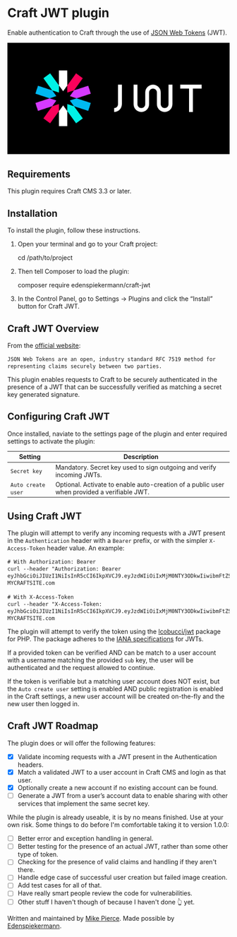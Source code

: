 # Craft JWT plugin

Enable authentication to Craft through the use of [JSON Web Tokens](https://jwt.io/) (JWT).

![Screenshot](resources/img/plugin-logo.png)

## Requirements

This plugin requires Craft CMS 3.3 or later.

## Installation

To install the plugin, follow these instructions.

1.  Open your terminal and go to your Craft project:

    cd /path/to/project

2.  Then tell Composer to load the plugin:

    composer require edenspiekermann/craft-jwt

3.  In the Control Panel, go to Settings → Plugins and click the “Install” button for Craft JWT.

## Craft JWT Overview

From the [official website](https://jwt.io/):

    JSON Web Tokens are an open, industry standard RFC 7519 method for representing claims securely between two parties.

This plugin enables requests to Craft to be securely authenticated in the presence of a JWT that can be successfully verified as matching a secret key generated signature.

## Configuring Craft JWT

Once installed, naviate to the settings page of the plugin and enter required settings to activate the plugin:

| Setting            | Description                                                                                 |
| ------------------ | ------------------------------------------------------------------------------------------- |
| `Secret key`       | Mandatory. Secret key used to sign outgoing and verify incoming JWTs.                       |
| `Auto create user` | Optional. Activate to enable auto-creation of a public user when provided a verifiable JWT. |

## Using Craft JWT

The plugin will attempt to verify any incoming requests with a JWT present in the `Authentication` header with a `Bearer` prefix, or with the simpler `X-Access-Token` header value. An example:

```shell
# With Authorization: Bearer
curl --header "Authorization: Bearer eyJhbGciOiJIUzI1NiIsInR5cCI6IkpXVCJ9.eyJzdWIiOiIxMjM0NTY3ODkwIiwibmFtZSI6IkpvaG4gRG9lIiwiaWF0IjoxNTE2MjM5MDIyfQ.XbPfbIHMI6arZ3Y922BhjWgQzWXcXNrz0ogtVhfEd2o" MYCRAFTSITE.com

# With X-Access-Token
curl --header "X-Access-Token: eyJhbGciOiJIUzI1NiIsInR5cCI6IkpXVCJ9.eyJzdWIiOiIxMjM0NTY3ODkwIiwibmFtZSI6IkpvaG4gRG9lIiwiaWF0IjoxNTE2MjM5MDIyfQ.XbPfbIHMI6arZ3Y922BhjWgQzWXcXNrz0ogtVhfEd2o" MYCRAFTSITE.com
```

The plugin will attempt to verify the token using the [lcobucci/jwt](https://github.com/lcobucci/jwt) package for PHP. The package adheres to the [IANA specifications](https://www.iana.org/assignments/jwt/jwt.xhtml) for JWTs.

If a provided token can be verified AND can be match to a user account with a username matching the provided `sub` key, the user will be authenticated and the request allowed to continue.

If the token is verifiable but a matching user account does NOT exist, but the `Auto create user` setting is enabled AND public registration is enabled in the Craft settings, a new user account will be created on-the-fly and the new user then logged in.

## Craft JWT Roadmap

The plugin does or will offer the following features:

- [x] Validate incoming requests with a JWT present in the Authentication headers.
- [x] Match a validated JWT to a user account in Craft CMS and login as that user.
- [x] Optionally create a new account if no existing account can be found.
- [ ] Generate a JWT from a user’s account data to enable sharing with other services that implement the same secret key.

While the plugin is already useable, it is by no means finished. Use at your own risk. Some things to do before I'm comfortable taking it to version 1.0.0:

- [ ] Better error and exception handling in general.
- [ ] Better testing for the presence of an actual JWT, rather than some other type of token.
- [ ] Checking for the presence of valid claims and handling if they aren't there.
- [ ] Handle edge case of successful user creation but failed image creation.
- [ ] Add test cases for all of that.
- [ ] Have really smart people review the code for vulnerabilities.
- [ ] Other stuff I haven't though of because I haven't done 👆 yet.

Written and maintained by [Mike Pierce](https://michaelpierce.trade). Made possible by [Edenspiekermann](https://edenspiekermann.com).
